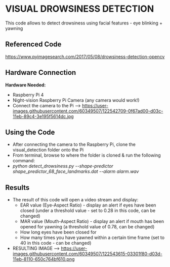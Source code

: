 # VISUAL DROWSINESS DETECTION
This code allows to detect drowsiness using facial features - eye blinking + yawning

## Referenced Code
https://www.pyimagesearch.com/2017/05/08/drowsiness-detection-opencv

## Hardware Connection
**Hardware Needed:**
- Raspberry Pi 4
- Night-vision Raspberry Pi Camera (any camera would work!)
- Connect the camera to the Pi --> https://user-images.githubusercontent.com/60349507/122542709-0f67ad00-d03c-11eb-89c4-3e195f5614dc.jpg

## Using the Code
- After connecting the camera to the Raspberry Pi, clone the visual_detection folder onto the Pi
- From terminal, browse to where the folder is cloned & run the following command:
- *python detect_drowsiness.py --shape-predictor shape_predictor_68_face_landmarks.dat --alarm alarm.wav*

## Results
- The result of this code will open a video stream and display:
  - EAR value (Eye-Aspect Ratio) - display an alert if eyes have been closed (under a threshold value - set to 0.28 in this code, can be changed)
  - MAR value (Mouth-Aspect Ratio) - display an alert if mouth has been opened for yawning (a threshold value of 0.78, can be changed)
  - How long eyes have been closed for
  - How many times you have yawned within a certain time frame (set to 40 in this code - can be changed)
- RESULTING IMAGE --> https://user-images.githubusercontent.com/60349507/122543615-03301f80-d03d-11eb-8110-650c764bf610.png
